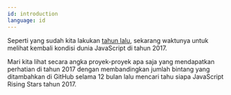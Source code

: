 ```yaml
---
id: introduction  
language: id
---
```


Seperti yang sudah kita lakukan [tahun lalu](/2016/en), sekarang waktunya untuk melihat kembali kondisi dunia JavaScript di tahun 2017.

Mari kita lihat secara angka proyek-proyek apa saja yang mendapatkan perhatian di tahun 2017 dengan membandingkan jumlah bintang yang ditambahkan di GitHub selama 12 bulan lalu mencari tahu siapa JavaScript Rising Stars tahun 2017. 
